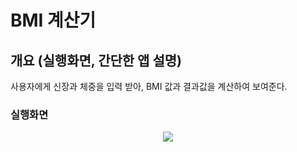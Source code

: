 # BMI 계산기

## 개요 (실행화면, 간단한 앱 설명)
사용자에게 신장과 체중을 입력 받아, BMI 값과 결과값을 계산하여 보여준다.
### 실행화면
<p align = "center">
<img src="https://user-images.githubusercontent.com/40654227/152675687-810d24a9-9945-475b-a771-0552acc74b3c.gif"/>
</p>
